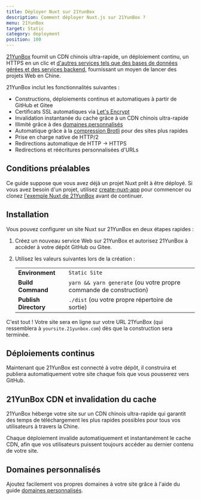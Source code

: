 ```yaml
---
title: Déployer Nuxt sur 21YunBox
description: Comment déployer Nuxt.js sur 21YunBox ?
menu: 21YunBox
target: Static
category: deployment
position: 100
---
```


[21YunBox](https://www.21yunbox.com) fournit un CDN chinois ultra-rapide, un déploiement continu, un HTTPS en un clic et [d'autres services tels que des bases de données gérées et des services backend](https://www.21yunbox.com/docs/), fournissant un moyen de lancer des projets Web en Chine.

21YunBox inclut les fonctionnalités suivantes :

- Constructions, déploiements continus et automatiques à partir de GitHub et Gitee
- Certificats SSL automatiques via [Let's Encrypt](https://letsencrypt.org)
- Invalidation instantanée du cache grâce à un CDN chinois ultra-rapide
- Illimité grâce à des [domaines personnalisés](https://www.21yunbox.com/docs/#/custom-domains)
- Automatique grâce à la [compression Brotli](https://en.wikipedia.org/wiki/Brotli) pour des sites plus rapides
- Prise en charge native de HTTP/2
- Redirections automatique de HTTP → HTTPS
- Redirections et réécritures personnalisées d'URLs

## Conditions préalables

Ce guide suppose que vous avez déjà un projet Nuxt prêt à être déployé. Si vous avez besoin d'un projet, utilisez [create-nuxt-app](https://github.com/nuxt/create-nuxt-app) pour commencer ou clonez [l'exemple Nuxt de 21YunBox](https://gitee.com/eryiyunbox-examples/nuxtjs) avant de continuer.

## Installation

Vous pouvez configurer un site Nuxt sur 21YunBox en deux étapes rapides :

1. Créez un nouveau service Web sur 21YunBox et autorisez 21YunBox à accéder à votre dépôt GitHub ou Gitee.
2. Utilisez les valeurs suivantes lors de la création :

   |                       |                                                                    |
   | --------------------- | ------------------------------------------------------------------ |
   | **Environment**       | `Static Site`                                                      |
   | **Build Command**     | `yarn && yarn generate` (ou votre propre commande de construction) |
   | **Publish Directory** | `./dist` (ou votre propre répertoire de sortie)                    |

C'est tout ! Votre site sera en ligne sur votre URL 21YunBox (qui ressemblera à `yoursite.21yunbox.com`) dès que la construction sera terminée.

## Déploiements continus

Maintenant que 21YunBox est connecté à votre dépôt, il construira et publiera automatiquement votre site chaque fois que vous pousserez vers GitHub.

## 21YunBox CDN et invalidation du cache

21YunBox héberge votre site sur un CDN chinois ultra-rapide qui garantit des temps de téléchargement les plus rapides possibles pour tous vos utilisateurs à travers la Chine.

Chaque déploiement invalide automatiquement et instantanément le cache CDN, afin que vos utilisateurs puissent toujours accéder au dernier contenu de votre site.

## Domaines personnalisés

Ajoutez facilement vos propres domaines à votre site grâce à l'aide du guide [domaines personnalisés](https://www.21yunbox.com/docs/#/custom-domains).
